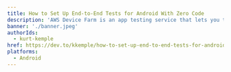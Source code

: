 ```yaml
---
title: How to Set Up End-to-End Tests for Android With Zero Code
description: 'AWS Device Farm is an app testing service that lets you test your app on hundreds of real Android devices in the cloud. Did you know you can test your Android apps at scale on real mobile devices without having to write any automated testing code?'
banner: './banner.jpeg'
authorIds:
  - kurt-kemple
href: https://dev.to/kkemple/how-to-set-up-end-to-end-tests-for-android-with-zero-code-1ka
platforms:
  - Android
---
```

